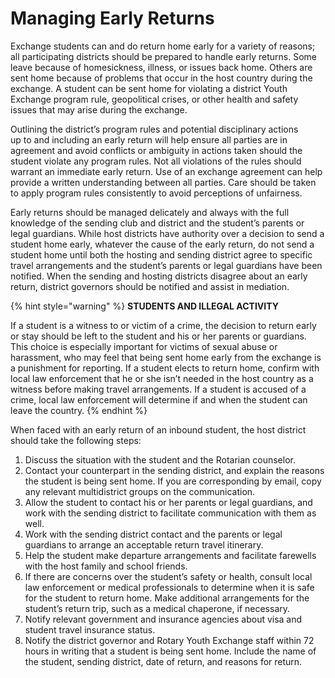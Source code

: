 # Managing Early Returns

Exchange students can and do return home early for a variety of reasons; all participating districts should be prepared to handle early returns. Some leave because of homesickness, illness, or issues back home. Others are sent home because of problems that occur in the host country during the exchange. A student can be sent home for violating a district Youth Exchange program rule, geopolitical crises, or other health and safety issues that may arise during the exchange.

Outlining the district’s program rules and potential disciplinary actions  
 up to and including an early return will help ensure all parties are in agreement and avoid conflicts or ambiguity in actions taken should the student violate any program rules. Not all violations of the rules should warrant an immediate early return. Use of an exchange agreement can help provide a written understanding between all parties. Care should be taken to apply program rules consistently to avoid perceptions of unfairness.

Early returns should be managed delicately and always with the full knowledge of the sending club and district and the student’s parents or legal guardians. While host districts have authority over a decision to send a student home early, whatever the cause of the early return, do not send a student home until both the hosting and sending district agree to specific travel arrangements and the student’s parents or legal guardians have been notified. When the sending and hosting districts disagree about an early return, district governors should be notified and assist in mediation.

{% hint style="warning" %}
**STUDENTS AND ILLEGAL ACTIVITY**

If a student is a witness to or victim of a crime, the decision to return early or stay should be left to the student and his or her parents or guardians. This choice is especially important for victims of sexual abuse or harassment, who may feel that being sent home early from the exchange is a punishment for reporting. If a student elects to return home, confirm with local law enforcement that he or she isn’t needed in the host country as a witness before making travel arrangements. If a student is accused of a crime, local law enforcement will determine if and when the student can leave the country.
{% endhint %}

When faced with an early return of an inbound student, the host district should take the following steps:

1. Discuss the situation with the student and the Rotarian counselor.
2. Contact your counterpart in the sending district, and explain the reasons the student is being sent home. If you are corresponding by email, copy any relevant multidistrict groups on the communication.
3. Allow the student to contact his or her parents or legal guardians, and work with the sending district to facilitate communication with them as well.
4. Work with the sending district contact and the parents or legal guardians to arrange an acceptable return travel itinerary.
5. Help the student make departure arrangements and facilitate farewells with the host family and school friends.
6. If there are concerns over the student’s safety or health, consult local law enforcement or medical professionals to determine when it is safe for the student to return home. Make additional arrangements for the student’s return trip, such as a medical chaperone, if necessary.
7. Notify relevant government and insurance agencies about visa and student travel insurance status.
8. Notify the district governor and Rotary Youth Exchange staff within 72 hours in writing that a student is being sent home. Include the name of the student, sending district, date of return, and reasons for return.



